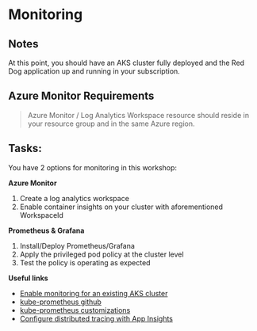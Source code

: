 # Monitoring 

## Notes

At this point, you should have an AKS cluster fully deployed and the Red Dog application up and running in your subscription. 


## Azure Monitor Requirements

> Azure Monitor / Log Analytics Workspace resource should reside in your resource group and in the same Azure region.

## Tasks:

You have 2 options for monitoring in this workshop: 

**Azure Monitor**
1. Create a log analytics workspace
2. Enable container insights on your cluster with aforementioned WorkspaceId

**Prometheus & Grafana**
1. Install/Deploy Prometheus/Grafana 
2. Apply the privileged pod policy at the cluster level
3. Test the policy is operating as expected

**Useful links**

* [Enable monitoring for an existing AKS cluster](https://docs.microsoft.com/en-us/azure/azure-monitor/containers/container-insights-enable-existing-clusters?tabs=azure-cli)
* [kube-prometheus github](https://github.com/prometheus-operator/kube-prometheus)
* [kube-prometheus customizations](https://github.com/prometheus-operator/kube-prometheus/tree/main/docs/customizations)
* [Configure distributed tracing with App Insights](https://docs.dapr.io/operations/monitoring/tracing/open-telemetry-collector-appinsights/)

